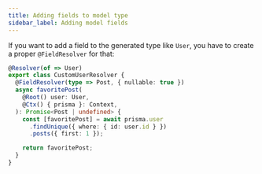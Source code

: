 ```yaml
---
title: Adding fields to model type
sidebar_label: Adding model fields
---
```


If you want to add a field to the generated type like `User`, you have to create a proper `@FieldResolver` for that:

```ts
@Resolver(of => User)
export class CustomUserResolver {
  @FieldResolver(type => Post, { nullable: true })
  async favoritePost(
    @Root() user: User,
    @Ctx() { prisma }: Context,
  ): Promise<Post | undefined> {
    const [favoritePost] = await prisma.user
      .findUnique({ where: { id: user.id } })
      .posts({ first: 1 });

    return favoritePost;
  }
}
```
